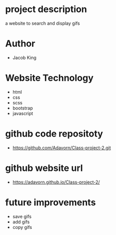 # project description 
a website to search and display gifs

# Author
- Jacob King

# Website Technology 
- html 
- css 
- scss
- bootstrap 
- javascript 

# github code repositoty
- https://github.com/Adavorn/Class-project-2.git

# github website url 
- https://adavorn.github.io/Class-project-2/

# future improvements 
- save gifs
- add gifs
- copy gifs

